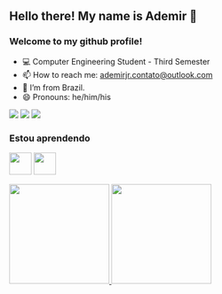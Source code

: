 ## Hello there! My name is Ademir 👋
### Welcome to my github profile!

<!--
**demiguic/demiguic** is a ✨ _special_ ✨ repository because its `README.md` (this file) appears on your GitHub profile.

Here are some ideas to get you started:

- 🔭 I’m currently working on ...
- 🌱 I’m currently learning ...
- 👯 I’m looking to collaborate on ...
- 🤔 I’m looking for help with ...
- 💬 Ask me about ...
- ⚡ Fun fact: ...
-->
- 💻 Computer Engineering Student - Third Semester
- 📫 How to reach me: ademirjr.contato@outlook.com
- :house_with_garden: I’m from Brazil.
- 😄 Pronouns: he/him/his

<div>
<a href="https://instagram.com/demi_guic/" target="_blank"><img src="https://img.shields.io/badge/-Instagram-%23E4405F?style=for-the-badge&logo=instagram&logoColor=white" target="_blank"></a>
<a href = "mailto:demi_guic/"><img src="https://img.shields.io/badge/Gmail-D14836?style=for-the-badge&logo=gmail&logoColor=white" target="_blank"></a>
<a href="https://www.linkedin.com/in/ademir-guimarães-da-costa-junior-306185216/" target="_blank"><img src="https://img.shields.io/badge/-LinkedIn-%230077B5?style=for-the-badge&logo=linkedin&logoColor=white" target="_blank"></a>   
</div>

### Estou aprendendo

<img src="https://cdn.jsdelivr.net/gh/devicons/devicon/icons/java/java-original.svg" width="40" height="40"/> <img src="https://cdn.jsdelivr.net/gh/devicons/devicon/icons/python/python-original.svg" width="40" height="40"/>

<div>
<a href="https://github.com/demiguic">
<img height="180em" src="https://github-readme-stats.vercel.app/api/top-langs/?username=demiguic&layout=compact&langs_count=7&theme=dracula"/>
<img height="180em" src="https://github-readme-stats.vercel.app/api?username=demiguic&show_icons=true&theme=dracula&include_all_commits=true&count_private=true"/>
</div>
